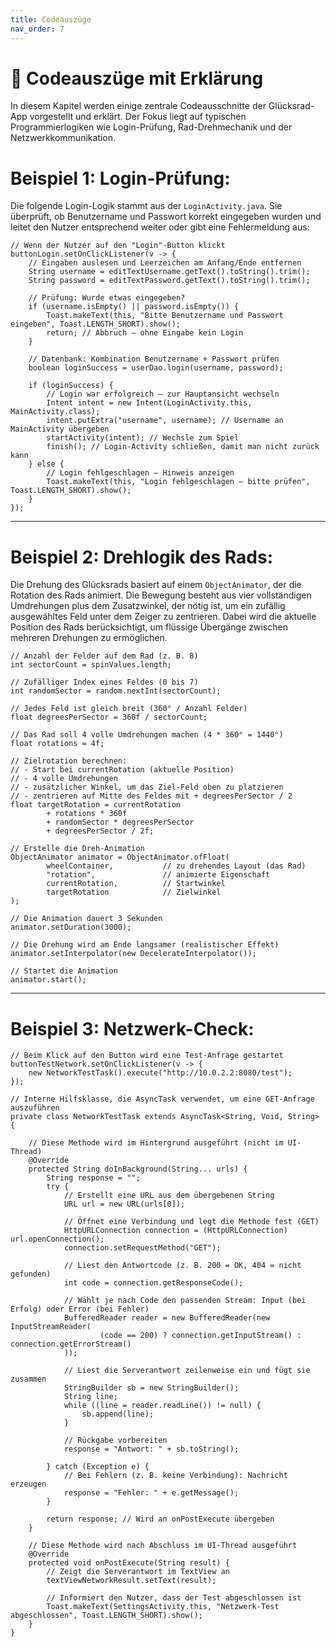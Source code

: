 ```yaml
---
title: Codeauszüge
nav_order: 7
---
```


# 📌 Codeauszüge mit Erklärung

In diesem Kapitel werden einige zentrale Codeausschnitte der Glücksrad-App vorgestellt und erklärt. 
Der Fokus liegt auf typischen Programmierlogiken wie Login-Prüfung, Rad-Drehmechanik und der 
Netzwerkkommunikation.


# Beispiel 1: Login-Prüfung:

Die folgende Login-Logik stammt aus der `LoginActivity.java`. Sie überprüft, ob Benutzername 
und Passwort korrekt eingegeben wurden und leitet den Nutzer entsprechend weiter oder gibt eine 
Fehlermeldung aus:

```
// Wenn der Nutzer auf den "Login"-Button klickt
buttonLogin.setOnClickListener(v -> {
    // Eingaben auslesen und Leerzeichen am Anfang/Ende entfernen
    String username = editTextUsername.getText().toString().trim();
    String password = editTextPassword.getText().toString().trim();

    // Prüfung: Wurde etwas eingegeben?
    if (username.isEmpty() || password.isEmpty()) {
        Toast.makeText(this, "Bitte Benutzername und Passwort eingeben", Toast.LENGTH_SHORT).show();
        return; // Abbruch – ohne Eingabe kein Login
    }

    // Datenbank: Kombination Benutzername + Passwort prüfen
    boolean loginSuccess = userDao.login(username, password);

    if (loginSuccess) {
        // Login war erfolgreich – zur Hauptansicht wechseln
        Intent intent = new Intent(LoginActivity.this, MainActivity.class);
        intent.putExtra("username", username); // Username an MainActivity übergeben
        startActivity(intent); // Wechsle zum Spiel
        finish(); // Login-Activity schließen, damit man nicht zurück kann
    } else {
        // Login fehlgeschlagen – Hinweis anzeigen
        Toast.makeText(this, "Login fehlgeschlagen – bitte prüfen", Toast.LENGTH_SHORT).show();
    }
});

```

---

# Beispiel 2: Drehlogik des Rads:

Die Drehung des Glücksrads basiert auf einem `ObjectAnimator`, der die Rotation des Rads animiert. Die Bewegung besteht aus vier vollständigen Umdrehungen plus dem Zusatzwinkel, der nötig ist, um ein zufällig ausgewähltes Feld unter dem Zeiger zu zentrieren. Dabei wird die aktuelle Position des Rads berücksichtigt, um flüssige Übergänge zwischen mehreren Drehungen zu ermöglichen.

```
// Anzahl der Felder auf dem Rad (z. B. 8)
int sectorCount = spinValues.length;

// Zufälliger Index eines Feldes (0 bis 7)
int randomSector = random.nextInt(sectorCount);

// Jedes Feld ist gleich breit (360° / Anzahl Felder)
float degreesPerSector = 360f / sectorCount;

// Das Rad soll 4 volle Umdrehungen machen (4 * 360° = 1440°)
float rotations = 4f;

// Zielrotation berechnen:
// - Start bei currentRotation (aktuelle Position)
// - 4 volle Umdrehungen
// - zusätzlicher Winkel, um das Ziel-Feld oben zu platzieren
// - zentrieren auf Mitte des Feldes mit + degreesPerSector / 2
float targetRotation = currentRotation
        + rotations * 360f
        + randomSector * degreesPerSector
        + degreesPerSector / 2f;

// Erstelle die Dreh-Animation
ObjectAnimator animator = ObjectAnimator.ofFloat(
        wheelContainer,           // zu drehendes Layout (das Rad)
        "rotation",               // animierte Eigenschaft
        currentRotation,          // Startwinkel
        targetRotation            // Zielwinkel
);

// Die Animation dauert 3 Sekunden
animator.setDuration(3000);

// Die Drehung wird am Ende langsamer (realistischer Effekt)
animator.setInterpolator(new DecelerateInterpolator());

// Startet die Animation
animator.start();
```

---

# Beispiel 3: Netzwerk-Check:

```
// Beim Klick auf den Button wird eine Test-Anfrage gestartet
buttonTestNetwork.setOnClickListener(v -> {
    new NetworkTestTask().execute("http://10.0.2.2:8080/test");
});

// Interne Hilfsklasse, die AsyncTask verwendet, um eine GET-Anfrage auszuführen
private class NetworkTestTask extends AsyncTask<String, Void, String> {

    // Diese Methode wird im Hintergrund ausgeführt (nicht im UI-Thread)
    @Override
    protected String doInBackground(String... urls) {
        String response = "";
        try {
            // Erstellt eine URL aus dem übergebenen String
            URL url = new URL(urls[0]);

            // Öffnet eine Verbindung und legt die Methode fest (GET)
            HttpURLConnection connection = (HttpURLConnection) url.openConnection();
            connection.setRequestMethod("GET");

            // Liest den Antwortcode (z. B. 200 = OK, 404 = nicht gefunden)
            int code = connection.getResponseCode();

            // Wählt je nach Code den passenden Stream: Input (bei Erfolg) oder Error (bei Fehler)
            BufferedReader reader = new BufferedReader(new InputStreamReader(
                    (code == 200) ? connection.getInputStream() : connection.getErrorStream()
            ));

            // Liest die Serverantwort zeilenweise ein und fügt sie zusammen
            StringBuilder sb = new StringBuilder();
            String line;
            while ((line = reader.readLine()) != null) {
                sb.append(line);
            }

            // Rückgabe vorbereiten
            response = "Antwort: " + sb.toString();

        } catch (Exception e) {
            // Bei Fehlern (z. B. keine Verbindung): Nachricht erzeugen
            response = "Fehler: " + e.getMessage();
        }

        return response; // Wird an onPostExecute übergeben
    }

    // Diese Methode wird nach Abschluss im UI-Thread ausgeführt
    @Override
    protected void onPostExecute(String result) {
        // Zeigt die Serverantwort im TextView an
        textViewNetworkResult.setText(result);

        // Informiert den Nutzer, dass der Test abgeschlossen ist
        Toast.makeText(SettingsActivity.this, "Netzwerk-Test abgeschlossen", Toast.LENGTH_SHORT).show();
    }
}
```